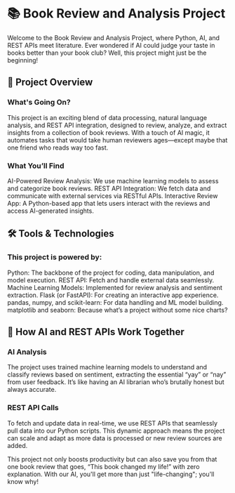 # 📚 Book Review and Analysis Project

Welcome to the Book Review and Analysis Project, where Python, AI, and REST APIs meet literature. Ever wondered if AI could judge your taste in books better than your book club? Well, this project might just be the beginning!

## 📝 Project Overview

### What's Going On?
This project is an exciting blend of data processing, natural language analysis, and REST API integration, designed to review, analyze, and extract insights from a collection of book reviews. With a touch of AI magic, it automates tasks that would take human reviewers ages—except maybe that one friend who reads way too fast.

### What You’ll Find
AI-Powered Review Analysis: We use machine learning models to assess and categorize book reviews.
REST API Integration: We fetch data and communicate with external services via RESTful APIs.
Interactive Review App: A Python-based app that lets users interact with the reviews and access AI-generated insights.

## 🛠️ Tools & Technologies

### This project is powered by:

Python: The backbone of the project for coding, data manipulation, and model execution.
REST API: Fetch and handle external data seamlessly.
Machine Learning Models: Implemented for review analysis and sentiment extraction.
Flask (or FastAPI): For creating an interactive app experience.
pandas, numpy, and scikit-learn: For data handling and ML model building.
matplotlib and seaborn: Because what’s a project without some nice charts?

## 🧠 How AI and REST APIs Work Together

### AI Analysis
The project uses trained machine learning models to understand and classify reviews based on sentiment, extracting the essential “yay” or “nay” from user feedback. It’s like having an AI librarian who’s brutally honest but always accurate.

### REST API Calls
To fetch and update data in real-time, we use REST APIs that seamlessly pull data into our Python scripts. This dynamic approach means the project can scale and adapt as more data is processed or new review sources are added.

This project not only boosts productivity but can also save you from that one book review that goes, “This book changed my life!” with zero explanation. With our AI, you'll get more than just "life-changing"; you'll know why!
